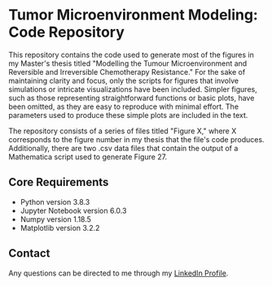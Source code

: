 # Tumor Microenvironment Modeling: Code Repository

This repository contains the code used to generate most of the figures in my Master's thesis titled "Modelling the Tumour Microenvironment and Reversible and Irreversible Chemotherapy Resistance." For the sake of maintaining clarity and focus, only the scripts for figures that involve simulations or intricate visualizations have been included. Simpler figures, such as those representing straightforward functions or basic plots, have been omitted, as they are easy to reproduce with minimal effort. The parameters used to produce these simple plots are included in the text. 

The repository consists of a series of files titled "Figure X," where X corresponds to the figure number in my thesis that the file's code produces. Additionally, there are two .csv data files that contain the output of a Mathematica script used to generate Figure 27.

## Core Requirements 
- Python version 3.8.3
- Jupyter Notebook version 6.0.3
- Numpy version 1.18.5
- Matplotlib version 3.2.2

## Contact
Any questions can be directed to me through my [LinkedIn Profile](https://www.linkedin.com/in/thomas-quinlan-TQ).
